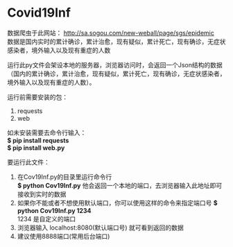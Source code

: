# Covid19Inf

数据爬虫于此网站： http://sa.sogou.com/new-weball/page/sgs/epidemic<br>
数据是国内实时的累计确诊，累计治愈，现有疑似，累计死亡，现有确诊，无症状感染者，境外输入以及现有重症的人数<br>

运行此py文件会架设本地的服务器，浏览器访问时，会返回一个Json结构的数据（国内的累计确诊，累计治愈，现有疑似，累计死亡，现有确诊，无症状感染者，境外输入以及现有重症的人数）。

运行前需要安装的包：<br>
1. requests <br>
2. web <br>

如未安装需要去命令行输入：<br>
**$ pip install requests** <br>
**$ pip install web.py**

要运行此文件：<br>
1. 在Cov19Inf.py的目录里运行命令行<br>
   **$ python Cov19Inf.py**
   他会返回一个本地的端口，去浏览器输入此地址即可接收到实时的数据<br>
2. 如果你不能或者不想使用默认端口，你可以使用这样的命令来指定端口号 **$ python Cov19Inf.py 1234**<br>
   1234 是自定义的端口
3. 浏览器输入 localhost:8080(默认端口号) 就可看到返回的数据
4. 建议使用8888端口(常用后台端口)


